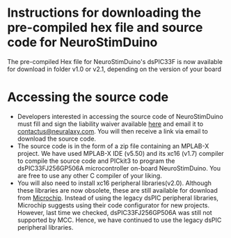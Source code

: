 # Instructions for downloading the pre-compiled hex file and source code for NeuroStimDuino

The pre-compiled Hex file for NeuroStimDuino's dsPIC33F is now available for download in folder v1.0 or v2.1, depending on the version of your board 

# Accessing the source code
* Developers interested in accessing the source code of NeuroStimDuino must fill and sign the liability waiver available [here](liability_waiver.pdf) and email it to contactus@neuralaxy.com. You will then receive a link via email to download the source code. 
* The source code is in the form of a zip file containing an MPLAB-X project. We have used MPLAB-X IDE (v5.50) and its xc16 (v1.7) compiler to compile the source code and PICkit3 to program the dsPIC33FJ256GP506A microcontroller on-board NeuroStimDuino. You are free to use any other C compiler of your liking.
* You will also need to install xc16 peripheral libraries(v2.0). Although these libraries are now obsolete, these are still available for download from [Microchip](https://www.microchip.com/SWLibraryWeb/product.aspx?product=PIC24%20MCU%20dsPIC%20Peripheral%20Lib). Instead of using the legacy dsPIC peripheral libraries, Microchip suggests using their code configurator for new projects. However, last time we checked, dsPIC33FJ256GP506A was still not supported by MCC. Hence, we have continued to use the legacy dsPIC peripheral libraries.


